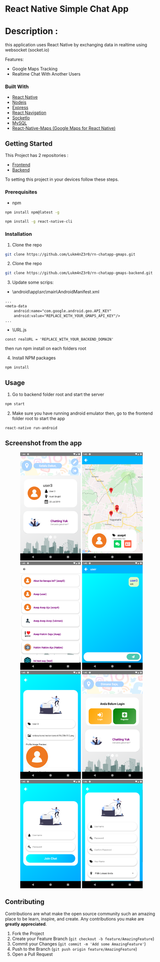 # React Native Simple Chat App

# Description :
this application uses React Native by exchanging data in realtime using websocket (socket.io)

Features:
* Google Maps Tracking
* Realtime Chat With Another Users

### Built With
* [React Native](https://facebook.github.io/react-native/)
* [Nodejs](https://nodejs.org/)
* [Express](https://expressjs.com/)
* [React Navigation](https://reactnavigation.org/)
* [SocketIo](https://socket.io)
* [MySQL](https://mysql.com)
* [React-Native-Maps (Google Maps for React Native)](https://github.com/react-native-community/react-native-maps)

<!-- GETTING STARTED -->
## Getting Started

This Project has 2 repositories :
* [Frontend](https://github.com/Lukm4nZ3r0/rn-chatapp-gmaps)
* [Backend](https://github.com/Lukm4nZ3r0/rn-chatapp-gmaps-backend)

To setting this project in your devices follow these steps.

### Prerequisites

* npm
```sh
npm install npm@latest -g
```
```sh
npm install -g react-native-cli
```

### Installation

1. Clone the repo
```sh
git clone https://github.com/Lukm4nZ3r0/rn-chatapp-gmaps.git
```
2. Clone the repo
```sh
git clone https://github.com/Lukm4nZ3r0/rn-chatapp-gmaps-backend.git
```

3. Update some scrips:
- \android\app\src\main\AndroidManifest.xml
```
...
<meta-data
    android:name="com.google.android.geo.API_KEY"
    android:value="REPLACE_WITH_YOUR_GMAPS_API_KEY"/>
...
```
- \URL.js
```
const realURL = 'REPLACE_WITH_YOUR_BACKEND_DOMAIN'
```

then run npm install on each folders root

4. Install NPM packages
```sh
npm install
```

<!-- USAGE EXAMPLES -->
## Usage

1. Go to backend folder root and start the server
```sh
npm start
```
2. Make sure you have running android emulator then, go to the frontend folder root to start the app
```sh
react-native run-android
```
## Screenshot from the app
<p align='center'>
  <span>
  <img src='https://github.com/Lukm4nZ3r0/rn-chatapp-gmaps/blob/master/screenshot/Screenshot_1563605090.png' width=200 />
  <img src='https://github.com/Lukm4nZ3r0/rn-chatapp-gmaps/blob/master/screenshot/Screenshot_1563605112.png' width=200 />
  <img src='https://github.com/Lukm4nZ3r0/rn-chatapp-gmaps/blob/master/screenshot/Screenshot_1563605123.png' width=200 />
  <img src='https://github.com/Lukm4nZ3r0/rn-chatapp-gmaps/blob/master/screenshot/Screenshot_1563605138.png' width=200 />
  <img src='https://github.com/Lukm4nZ3r0/rn-chatapp-gmaps/blob/master/screenshot/Screenshot_1563605147.png' width=200 />
  <img src='https://github.com/Lukm4nZ3r0/rn-chatapp-gmaps/blob/master/screenshot/Screenshot_1563605152.png' width=200 />
  <img src='https://github.com/Lukm4nZ3r0/rn-chatapp-gmaps/blob/master/screenshot/Screenshot_1563605155.png' width=200 />
  <img src='https://github.com/Lukm4nZ3r0/rn-chatapp-gmaps/blob/master/screenshot/Screenshot_1563605160.png' width=200 />
  </span>
</p>

<!-- CONTRIBUTING -->
## Contributing

Contributions are what make the open source community such an amazing place to be learn, inspire, and create. Any contributions you make are **greatly appreciated**.

1. Fork the Project
2. Create your Feature Branch (`git checkout -b feature/AmazingFeature`)
3. Commit your Changes (`git commit -m 'Add some AmazingFeature'`)
4. Push to the Branch (`git push origin feature/AmazingFeature`)
5. Open a Pull Request
